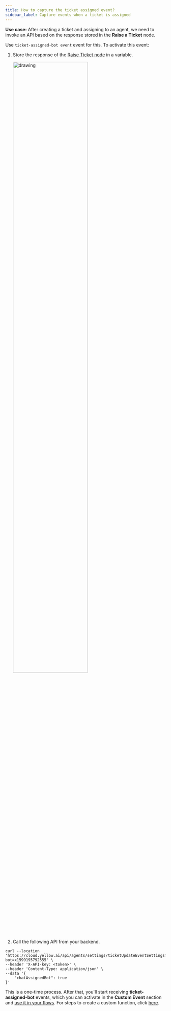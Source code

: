 ```yaml
---
title: How to capture the ticket assigned event?
sidebar_label: Capture events when a ticket is assigned
---
```


**Use case:** After creating a ticket and assigning to an agent, we need to invoke an API based on the response stored in the **Raise a Ticket** node.
 
Use ```ticket-assigned-bot event``` event for this. To activate this event:

1. Store the response of the [Raise Ticket node](https://docs.yellow.ai/docs/platform_concepts/studio/build/nodes/action-nodes#17-raise-ticket) in a variable.

   <img src="https://i.imgur.com/ZwNgVAS.png" alt="drawing" width="70%"/>

2. Call the following API from your backend.

```
curl --location 'https://cloud.yellow.ai/api/agents/settings/ticketUpdateEventSettings?bot=x1599195792555' \
--header 'X-API-key: <token>' \
--header 'Content-Type: application/json' \
--data '{
    "chatAssignedBot": true
}'
```

This is a one-time process. After that, you'll start receiving **ticket-assigned-bot** events, which you can activate in the **Custom Event** section and [use it in your flows](https://docs.yellow.ai/docs/platform_concepts/studio/build/Flows/configureflow#trigger-flow-using-event). For steps to create a custom function, click [here](https://docs.yellow.ai/docs/platform_concepts/studio/events/event-hub#custom-events).
